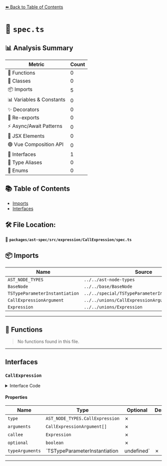 [⬅️ Back to Table of Contents](../../../../../index.md)

# 📄 `spec.ts`

## 📊 Analysis Summary

| Metric | Count |
|--------|-------|
| 🔧 Functions | 0 |
| 🧱 Classes | 0 |
| 📦 Imports | 5 |
| 📊 Variables & Constants | 0 |
| ✨ Decorators | 0 |
| 🔄 Re-exports | 0 |
| ⚡ Async/Await Patterns | 0 |
| 💠 JSX Elements | 0 |
| 🟢 Vue Composition API | 0 |
| 📐 Interfaces | 1 |
| 📑 Type Aliases | 0 |
| 🎯 Enums | 0 |

## 📚 Table of Contents

- [Imports](#imports)
- [Interfaces](#interfaces)

## 🛠️ File Location:
📂 **`packages/ast-spec/src/expression/CallExpression/spec.ts`**

## 📦 Imports

| Name | Source |
|------|--------|
| `AST_NODE_TYPES` | `../../ast-node-types` |
| `BaseNode` | `../../base/BaseNode` |
| `TSTypeParameterInstantiation` | `../../special/TSTypeParameterInstantiation/spec` |
| `CallExpressionArgument` | `../../unions/CallExpressionArgument` |
| `Expression` | `../../unions/Expression` |


---

## 🔧 Functions

> No functions found in this file.


---

## Interfaces

### `CallExpression`

<details><summary>Interface Code</summary>

```ts
export interface CallExpression extends BaseNode {
  type: AST_NODE_TYPES.CallExpression;
  arguments: CallExpressionArgument[];
  callee: Expression;
  optional: boolean;
  typeArguments: TSTypeParameterInstantiation | undefined;
}
```
</details>

#### Properties

| Name | Type | Optional | Description |
|------|------|----------|-------------|
| `type` | `AST_NODE_TYPES.CallExpression` | ✗ |  |
| `arguments` | `CallExpressionArgument[]` | ✗ |  |
| `callee` | `Expression` | ✗ |  |
| `optional` | `boolean` | ✗ |  |
| `typeArguments` | `TSTypeParameterInstantiation | undefined` | ✗ |  |


---